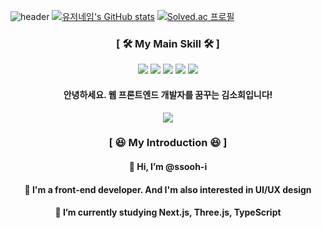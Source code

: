 ![header](https://capsule-render.vercel.app/api?type=waving&color=gradient&bg_color=50,FFFF99,CCFF99&height=230&section=header&text=ssooh-i!&fontColor=000&fontSize=80&animation=fadeIn&fontAlignY=38&desc=I'm%20still%20growing%20up%20as%20a%20front-end%20developer!&descAlignY=63&descAlign=68)
[![유저네임's GitHub stats](https://github-readme-stats.vercel.app/api?username=ssooh-i&show_icons=true&theme=flag-india)](https://github.com/ssooh-i/github-readme-stats)
[![Solved.ac 프로필](http://mazassumnida.wtf/api/v2/generate_badge?boj=skyey0615)](https://solved.ac/skyey0615)

<div align="center">
  <h3>[ 🛠️ My Main Skill 🛠️ ]</h3>
  <img src="https://img.shields.io/badge/TypeScript-3178C6?style=flat&logo=typescript&logoColor=FFF"/>
  <img src="https://img.shields.io/badge/JavaScript-F7DF1E?style=flat&logo=javascript&logoColor=FFF"/>
  <img src="https://img.shields.io/badge/React-61DAFB?style=flat&logo=react&logoColor=FFF"/>
  <img src="https://img.shields.io/badge/Recoil-3399FF?style=flat&logo=react&logoColor=FFF"/>
  <img src="https://img.shields.io/badge/vue.js-4FC08D?style=flat&logo=vue.js&logoColor=FFF"/>
  <h4>안녕하세요. 웹 프론트엔드 개발자를 꿈꾸는 김소희입니다! </h4>
  <img src="https://img.shields.io/badge/next.js-CECECE?style=flat&logo=next.js&logoColor=000"/>
</div>

<div align="center">
  <h3>[ 😆 My Introduction 😆 ]</h3>
  <h4>👋 Hi, I’m @ssooh-i</h4>
  <h4>👀 I'm a front-end developer. And I'm also interested in UI/UX design</h4>
  <h4>🌱 I’m currently studying Next.js, Three.js, TypeScript</h4>
</div>
